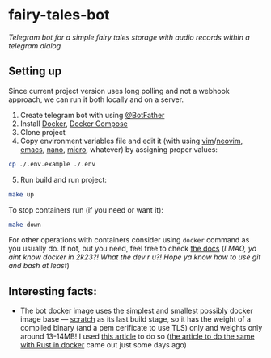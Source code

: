 # fairy-tales-bot

_Telegram bot for a simple fairy tales storage with audio records within a telegram dialog_

## Setting up

Since current project version uses long polling and not a webhook approach, we can run it both locally and on a server.

1. Create telegram bot with using [@BotFather](https://t.me/botfather)
2. Install [Docker](https://docs.docker.com/engine/install/), [Docker Compose](https://docs.docker.com/compose/install/)
3. Clone project
4. Copy environment variables file and edit it (with using [vim](https://www.vim.org/)/[neovim](https://neovim.io/), [emacs](https://www.gnu.org/software/emacs/), [nano](https://www.nano-editor.org/), [micro](https://micro-editor.github.io/), whatever) by assigning proper values:

```sh
cp ./.env.example ./.env
```

5. Run build and run project:

```sh
make up
```

To stop containers run (if you need or want it):

```sh
make down
```

For other operations with containers consider using `docker` command as you usually do. If not, but you need, feel free to check [the docs](https://docs.docker.com/) (_LMAO, ya aint know docker in 2k23?! What the dev r u?! Hope ya know how to use git and bash at least_)

## Interesting facts:

- The bot docker image uses the simplest and smallest possibly docker image base — [scratch](https://hub.docker.com/_/scratch/) as its last build stage, so it has the weight of a compiled binary (and a pem cerificate to use TLS) only and weights only around 13-14MB! I used [this article](https://habr.com/ru/articles/460535/) to do so ([the article to do the same with Rust in docker](https://habr.com/ru/articles/766620/) came out just some days ago)
